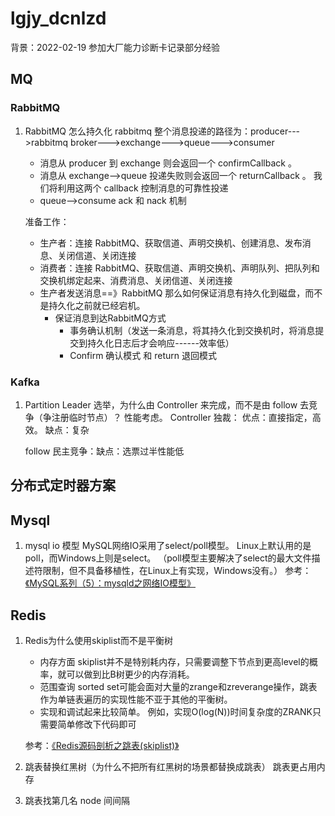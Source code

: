 # lgjy_dcnlzd

背景：2022-02-19 参加大厂能力诊断卡记录部分经验

## MQ

### RabbitMQ

1. RabbitMQ 怎么持久化
   rabbitmq 整个消息投递的路径为：producer--->rabbitmq broker--->exchange--->queue--->consumer

   * 消息从 producer 到 exchange 则会返回一个 confirmCallback 。
   * 消息从 exchange-->queue 投递失败则会返回一个 returnCallback 。
     我们将利用这两个 callback 控制消息的可靠性投递
   * queue-->consume   ack 和 nack 机制

   准备工作：

   * 生产者：连接 RabbitMQ、获取信道、声明交换机、创建消息、发布消息、关闭信道、关闭连接
   * 消费者：连接 RabbitMQ、获取信道、声明交换机、声明队列、把队列和交换机绑定起来、消费消息、关闭信道、关闭连接
   * 生产者发送消息==》RabbitMQ
     那么如何保证消息有持久化到磁盘，而不是持久化之前就已经宕机。
     * 保证消息到达RabbitMQ方式
       * 事务确认机制（发送一条消息，将其持久化到交换机时，将消息提交到持久化日志后才会响应------效率低）
       * Confirm 确认模式 和 return 退回模式

### Kafka

1. Partition Leader 选举，为什么由 Controller 来完成，而不是由 follow 去竞争（争注册临时节点）？
   性能考虑。
   Controller 独裁： 优点：直接指定，高效。 缺点：复杂

   follow 民主竞争：缺点：选票过半性能低

## 分布式定时器方案

## Mysql

1. mysql io 模型
   MySQL网络IO采用了select/poll模型。
   Linux上默认用的是poll，而Windows上则是select。
   （poll模型主要解决了select的最大文件描述符限制，但不具备移植性，在Linux上有实现，Windows没有。）
   参考：[《MySQL系列（5）：mysqld之网络IO模型》](https://blog.csdn.net/CanvaChen/article/details/103847742?utm_medium=distribute.pc_aggpage_search_result.none-task-blog-2~aggregatepage~first_rank_ecpm_v1~rank_v31_ecpm-1-103847742.pc_agg_new_rank&utm_term=mysql+io%E6%A8%A1%E5%9E%8B&spm=1000.2123.3001.4430)

## Redis

1. Redis为什么使用skiplist而不是平衡树

   * 内存方面
     skiplist并不是特别耗内存，只需要调整下节点到更高level的概率，就可以做到比B树更少的内存消耗。
   * 范围查询
     sorted set可能会面对大量的zrange和zreverange操作，跳表作为单链表遍历的实现性能不亚于其他的平衡树。
   * 实现和调试起来比较简单。 
     例如，实现O(log(N))时间复杂度的ZRANK只需要简单修改下代码即可

   参考：[《Redis源码剖析之跳表(skiplist)》](https://juejin.cn/post/6921608018463293447)

2. 跳表替换红黑树（为什么不把所有红黑树的场景都替换成跳表）
   跳表更占用内存

3. 跳表找第几名
   node 间间隔